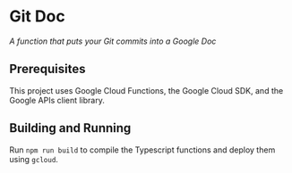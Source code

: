 # Git Doc
*A function that puts your Git commits into a Google Doc*

## Prerequisites
This project uses Google Cloud Functions, the Google Cloud SDK, and the Google
APIs client library.

## Building and Running
Run `npm run build` to compile the Typescript functions and deploy them using
`gcloud`.